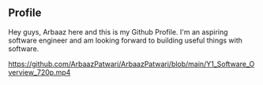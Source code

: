 ## Profile
Hey guys, Arbaaz here and this is my Github Profile. I'm an aspiring software engineer and am looking forward to building useful things with software.

https://github.com/ArbaazPatwari/ArbaazPatwari/blob/main/Y1_Software_Overview_720p.mp4

